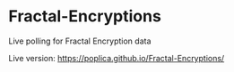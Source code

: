# Fractal-Encryptions
Live polling for Fractal Encryption data

Live version: https://poplica.github.io/Fractal-Encryptions/
